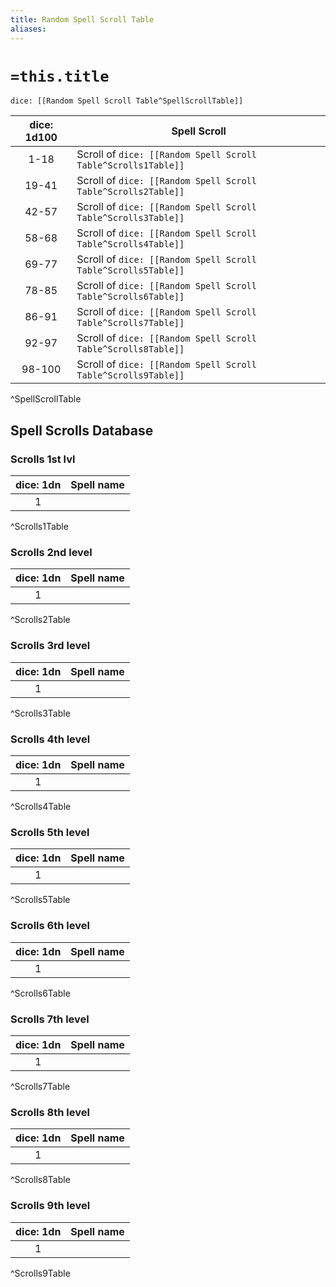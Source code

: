 ```yaml
---
title: Random Spell Scroll Table
aliases:
---
```

# `=this.title`

`dice: [[Random Spell Scroll Table^SpellScrollTable]]`


| dice: 1d100 | Spell Scroll                                                  |
|:-----------:| ------------------------------------------------------------- |
|    1-18     | Scroll of `dice: [[Random Spell Scroll Table^Scrolls1Table]]` |
|    19-41    | Scroll of `dice: [[Random Spell Scroll Table^Scrolls2Table]]` |
|    42-57    | Scroll of `dice: [[Random Spell Scroll Table^Scrolls3Table]]` |
|    58-68    | Scroll of `dice: [[Random Spell Scroll Table^Scrolls4Table]]` |
|    69-77    | Scroll of `dice: [[Random Spell Scroll Table^Scrolls5Table]]` |
|    78-85    | Scroll of `dice: [[Random Spell Scroll Table^Scrolls6Table]]` |
|    86-91    | Scroll of `dice: [[Random Spell Scroll Table^Scrolls7Table]]` |
|    92-97    | Scroll of `dice: [[Random Spell Scroll Table^Scrolls8Table]]` |
|   98-100    | Scroll of `dice: [[Random Spell Scroll Table^Scrolls9Table]]` |
^SpellScrollTable

## Spell Scrolls Database

### Scrolls 1st lvl

| dice: 1dn | Spell name |
|:---------:| ---------- |
|     1     |            |
^Scrolls1Table

### Scrolls 2nd level

| dice: 1dn | Spell name |
|:---------:| ---------- |
|     1     |            |
^Scrolls2Table

### Scrolls 3rd level

| dice: 1dn | Spell name |
|:---------:| ---------- |
|     1     |            |
^Scrolls3Table

### Scrolls 4th level

| dice: 1dn | Spell name |
|:---------:| ---------- |
|     1     |            |
^Scrolls4Table

### Scrolls 5th level

| dice: 1dn | Spell name |
|:---------:| ---------- |
|     1     |            |
^Scrolls5Table

### Scrolls 6th level

| dice: 1dn | Spell name |
|:---------:| ---------- |
|     1     |            |
^Scrolls6Table

### Scrolls 7th level

| dice: 1dn | Spell name |
|:---------:| ---------- |
|     1     |            |
^Scrolls7Table

### Scrolls 8th level

| dice: 1dn | Spell name |
|:---------:| ---------- |
|     1     |            |
^Scrolls8Table

### Scrolls 9th level

| dice: 1dn | Spell name |
|:---------:| ---------- |
|     1     |            |
^Scrolls9Table
